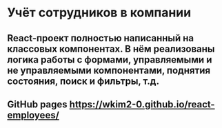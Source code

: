 # Учёт сотрудников в компании

## React-проект полностью написанный на классовых компонентах. В нём реализованы логика работы с формами, управляемыми и не управляемыми компонентами, поднятия состояния, поиск и фильтры, т.д.

## GitHub pages https://wkim2-0.github.io/react-employees/


